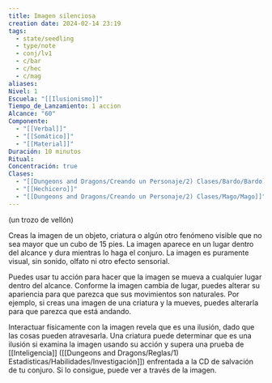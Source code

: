 ```yaml
---
title: Imagen silenciosa
creation date: 2024-02-14 23:19
tags:
  - state/seedling
  - type/note
  - conj/lv1
  - c/bar
  - c/hec
  - c/mag
aliases: 
Nivel: 1
Escuela: "[[Ilusionismo]]"
Tiempo_de_Lanzamiento: 1 accion
Alcance: "60"
Componente:
  - "[[Verbal]]"
  - "[[Somático]]"
  - "[[Material]]"
Duración: 10 minutos
Ritual: 
Concentración: true
Clases:
  - "[[Dungeons and Dragons/Creando un Personaje/2) Clases/Bardo/Bardo]]"
  - "[[Hechicero]]"
  - "[[Dungeons and Dragons/Creando un Personaje/2) Clases/Mago/Mago]]"
---
```

(un trozo de vellón)

Creas la imagen de un objeto, criatura o algún otro fenómeno visible que no sea mayor que un cubo de 15 pies. La imagen aparece en un lugar dentro del alcance y dura mientras lo haga el conjuro. La imagen es puramente visual, sin sonido, olfato ni otro efecto sensorial.

Puedes usar tu acción para hacer que la imagen se mueva a cualquier lugar dentro del alcance. Conforme la imagen cambia de lugar, puedes alterar su apariencia para que parezca que sus movimientos son naturales. Por ejemplo, si creas una imagen de una criatura y la mueves, puedes alterarla para que parezca que está andando.

Interactuar físicamente con la imagen revela que es una ilusión, dado que las cosas pueden atravesarla. Una criatura puede determinar que es una ilusión si examina la imagen usando su acción y supera una prueba de [[Inteligencia]] ([[Dungeons and Dragons/Reglas/1) Estadisticas/Habilidades/Investigación]]) enfrentada a la CD de salvación de tu conjuro. Si lo consigue, puede ver a través de la imagen.